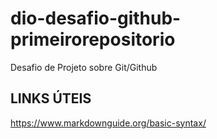 # dio-desafio-github-primeirorepositorio
Desafio de Projeto sobre Git/Github

## LINKS ÚTEIS
  https://www.markdownguide.org/basic-syntax/
  
  
